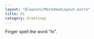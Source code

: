 ```yaml
---
layout: "@layouts/MarkdownLayout.astro"
title: Hi
category: Greetings
---
```


Finger spell the word "hi".
